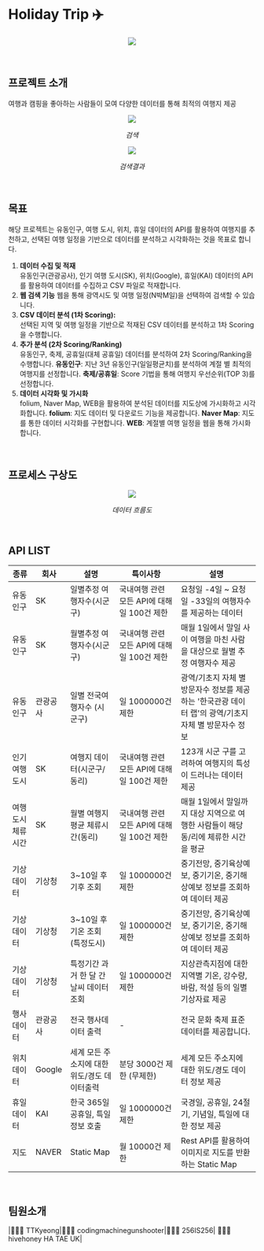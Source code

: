 # Holiday Trip ✈️


<p align="center">
  <a>
    <img src="https://github.com/hivehoney/ajou-trip/assets/74287295/6d35cf7f-852a-4344-a93c-d16e1b6d1615" />
  </a>
</p>


<br />

## 프로젝트 소개
여행과 캠핑을 좋아하는 사람들이 모여 다양한 데이터를 통해 최적의 여행지 제공


<p align="center"><img src="https://github.com/hivehoney/ajou-trip/assets/74287295/571d03de-cd7d-4cba-b04d-9099a36b6097" /></p>
<p align="center"><i>검색</i></p>
<p align="center"><img src="https://github.com/hivehoney/ajou-trip/assets/74287295/ff918252-5318-4eea-8a99-24fb71023daa" /></p>
<p align="center"><i>검색결과</i></p>

<br>


## 목표
해당 프로젝트는 유동인구, 여행 도시, 위치, 휴일 데이터의 API를 활용하여 여행지를 추천하고, 선택된 여행 일정을 기반으로 데이터를 분석하고 시각화하는 것을 목표로 합니다.


1. **데이터 수집 및 적재**  
유동인구(관광공사), 인기 여행 도시(SK), 위치(Google), 휴일(KAI) 데이터의 API를 활용하여 데이터를 수집하고 CSV 파일로 적재합니다.
2. **웹 검색 기능**
웹을 통해 광역시도 및 여행 일정(N박M일)을 선택하여 검색할 수 있습니다.
4. **CSV 데이터 분석 (1차 Scoring):**  
선택된 지역 및 여행 일정을 기반으로 적재된 CSV 데이터를 분석하고 1차 Scoring을 수행합니다.
5. **추가 분석 (2차 Scoring/Ranking)**  
유동인구, 축제, 공휴일(대체 공휴일) 데이터를 분석하여 2차 Scoring/Ranking을 수행합니다.
**유동인구**: 지난 3년 유동인구(일일평균치)를 분석하여 계절 별 최적의 여행지를 선정합니다.
**축제/공휴일**: Score 기법을 통해 여행지 우선순위(TOP 3)를 선정합니다.
7. **데이터 시각화 및 가시화**  
folium, Naver Map, WEB을 활용하여 분석된 데이터를 지도상에 가시화하고 시각화합니다.
**folium**: 지도 데이터 및 다운로드 기능을 제공합니다.
**Naver Map**: 지도를 통한 데이터 시각화를 구현합니다.
**WEB**: 계절별 여행 일정을 웹을 통해 가시화합니다.
<br>

## 프로세스 구상도

<p align="center"><img src="https://github.com/hivehoney/ajou-trip/assets/74287295/118907b1-3bc5-4d88-b690-18f88cf151c9" /></p>
<p align="center"><i>데이터 흐름도</i></p>

<br>

## API LIST
| 종류        | 회사      | 설명                                     | 특이사항                                          | 설명                                                                                                                      |
|-------------|-----------|------------------------------------------|--------------------------------------------------|---------------------------------------------------------------------------------------------------------------------------|
| 유동인구  | SK                                       | 일별추정 여행자수(시군 구)                        | 국내여행 관련 모든 API에 대해 일 100건 제한 | 요청일 -4일 ~ 요청일 -33일의 여행자수를 제공하는 데이터                      |
| 유동인구  | SK                                       | 월별추정 여행자수(시군 구)                        | 국내여행 관련 모든 API에 대해 일 100건 제한 | 매월 1일에서 말일 사이 여행을 마친 사람을 대상으로 월별 추정 여행자수 제공 |
| 유동인구  | 관광공사                                 | 일별 전국여행자수 (시군구)                        | 일 1000000건 제한 | 광역/기초지 자체 별 방문자수 정보를 제공하는 '한국관광 데이터 랩'의 광역/기초지 자체 별 방문자수 정보 |
| 인기여행도시 | SK                                      | 여행지 데이터(시군구/동리)                        | 국내여행 관련 모든 API에 대해 일 100건 제한 | 123개 시군 구를 고려하여 여행지의 특성이 드러나는 데이터 제공              |
| 여행도시 체류시간 | SK                              | 월별 여행지 평균 체류시간(동리)                  | 국내여행 관련 모든 API에 대해 일 100건 제한 | 매월 1일에서 말일까지 대상 지역으로 여행한 사람들이 해당 동/리에 체류한 시간을 평균 |
| 기상데이터 | 기상청                                  | 3~10일 후 기후 조회                             | 일 1000000건 제한 | 중기전망, 중기육상예보, 중기기온, 중기해상예보 정보를 조회하여 데이터 제공                           |
| 기상데이터 | 기상청                                  | 3~10일 후 기온 조회 (특정도시)                   | 일 1000000건 제한 | 중기전망, 중기육상예보, 중기기온, 중기해상예보 정보를 조회하여 데이터 제공                             |
| 기상데이터 | 기상청                                  | 특정기간 과거 한 달 간 날씨 데이터 조회          | 일 1000000건 제한 | 지상관측지점에 대한 지역별 기온, 강수량, 바람, 적설 등의 일별 기상자료 제공                           |
| 행사데이터 | 관광공사                                 | 전국 행사데이터 출력                            | -     | 전국 문화 축제 표준데이터를 제공합니다.|
| 위치데이터 | Google                                  | 세계 모든 주소지에 대한 위도/경도 데이터출력    | 분당 3000건 제한 (무제한) | 세계 모든 주소지에 대한 위도/경도 데이터 정보 제공                                        |
| 휴일데이터 | KAI                                     | 한국 365일 공휴일, 특일 정보 호출               | 일 1000000건 제한 | 국경일, 공휴일, 24절기, 기념일, 특일에 대한 정보 제공                                                |
| 지도        | NAVER                                   | Static Map                                   | 월 10000건 제한 | Rest API를 활용하여 이미지로 지도를 반환하는 Static Map                                                 |




<br>

## 팀원소개
|🧑🏻‍💻 TTKyeong|👩🏻‍💻 codingmachinegunshooter|👩🏻‍💻 256IS256| 👩🏻‍💻 hivehoney HA TAE UK|



